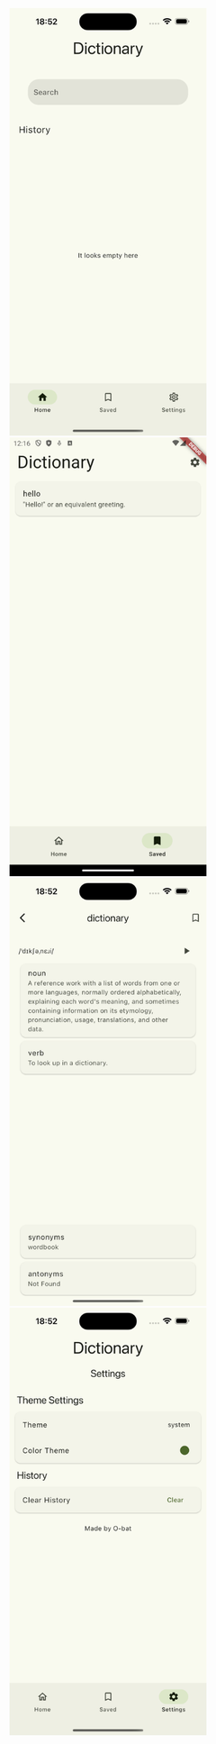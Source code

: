 <p align="center">
  <img src="images/1.png" width="350" title="hover text" >
  <br/>
  <img src="images/2.png" width="350" alt="accessibility text">
  <br/>
  <img src="images/3.png" width="350" alt="accessibility text">
    <br/>
  <img src="images/4.png" width="350" alt="accessibility text">
</p>
